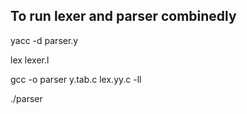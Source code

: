 ## To run lexer and parser combinedly

yacc -d parser.y

lex lexer.l

gcc -o parser y.tab.c lex.yy.c -ll

./parser
